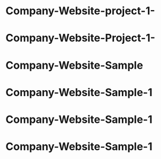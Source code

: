 # Company-Website-project-1-
# Company-Website-Project-1-
# Company-Website-Sample
# Company-Website-Sample-1
# Company-Website-Sample-1
# Company-Website-Sample-1

